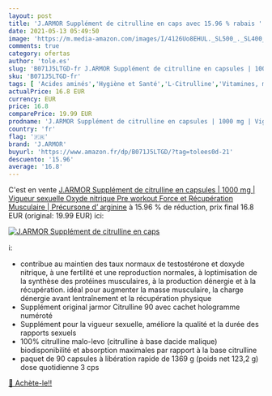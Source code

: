 ```yaml
---
layout: post
title: 'J.ARMOR Supplément de citrulline en caps avec 15.96 % rabais '
date: 2021-05-13 05:49:50
image: 'https://m.media-amazon.com/images/I/4126Uo8EHUL._SL500_._SL400_.jpg'
comments: true
category: ofertas
author: 'tole.es'
slug: 'B071J5LTGD-fr J.ARMOR Supplément de citrulline en capsules | 1000 mg |...'
sku: 'B071J5LTGD-fr'
tags: [ 'Acides aminés','Hygiène et Santé','L-Citrulline','Vitamines, minéraux et compléments','j.armor', ]
actualPrice: 16.8 EUR
currency: EUR
price: 16.8
comparePrice: 19.99 EUR
prodname: 'J.ARMOR Supplément de citrulline en capsules | 1000 mg | Vigueur sexuelle Oxyde nitrique Pre workout Force et Récupération Musculaire | Précursone d’ arginine'
country: 'fr'
flag: '🇫🇷'
brand: 'J.ARMOR'
buyurl: 'https://www.amazon.fr/dp/B071J5LTGD/?tag=tolees0d-21'
descuento: '15.96'
average: '16.8'
---
```


C'est en vente [J.ARMOR Supplément de citrulline en capsules | 1000 mg | Vigueur sexuelle Oxyde nitrique Pre workout Force et Récupération Musculaire | Précursone d’ arginine](https://www.amazon.fr/dp/B071J5LTGD/?tag=tolees0d-21)  à  15.96 % de réduction, prix final  16.8 EUR (original: 19.99 EUR) ici:

[![J.ARMOR Supplément de citrulline en caps](https://m.media-amazon.com/images/I/4126Uo8EHUL._SL500_._SL400_.jpg)](https://www.amazon.fr/dp/B071J5LTGD/?tag=tolees0d-21)

ℹ️:

- contribue au maintien des taux normaux de testostérone et doxyde nitrique, à une fertilité et une reproduction normales, à loptimisation de la synthèse des protéines musculaires, à la production dénergie et à la récupération. idéal pour augmenter la masse musculaire, la charge dénergie avant lentraînement et la récupération physique
- Supplément original jarmor Citrulline 90 avec cachet hologramme numéroté
- Supplément pour la vigueur sexuelle, améliore la qualité et la durée des rapports sexuels
- 100% citrulline malo-levo (citrulline à base dacide malique) biodisponibilité et absorption maximales par rapport à la base citrulline
- paquet de 90 capsules à libération rapide de 1369 g (poids net 123,2 g) dose quotidienne 3 cps

[🛒 Achète-le!!](https://www.amazon.fr/dp/B071J5LTGD/?tag=tolees0d-21)
